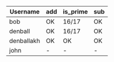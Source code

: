 | Username | add | is_prime | sub |
| --- | --- | --- | --- |
| bob | OK | 16/17 | OK |
| denball | OK | 16/17 | OK |
| denballakh | OK | OK | OK |
| john | - | - | - |
